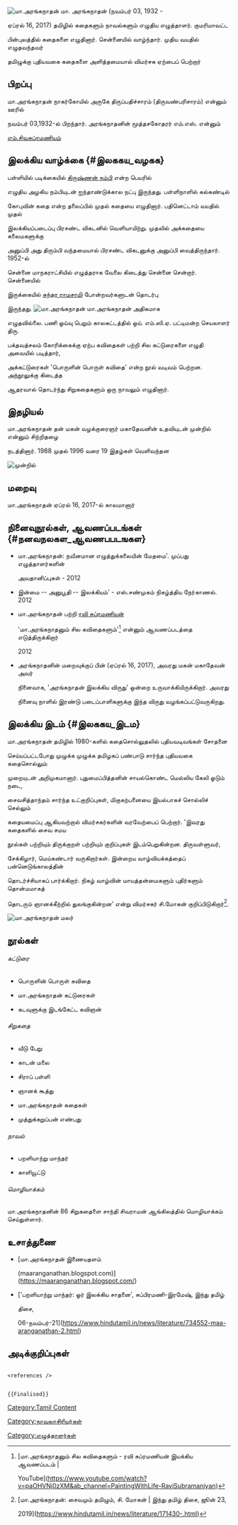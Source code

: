 ![மா.அரங்கநாதன்](Mara.jpg "மா.அரங்கநாதன்") மா. அரங்கநாதன் (நவம்பர் 03, 1932 -
ஏப்ரல் 16, 2017) தமிழில் கதைகளும் நாவல்களும் எழுதிய எழுத்தாளர். குமரிமாவட்ட
பின்புலத்தில் கதைகளை எழுதினார். சென்னையில் வாழ்ந்தார். முதிய வயதில் எழுதவந்தவர்
தமிழுக்கு புதியவகை கதைகளை அளித்தமையால் விமர்சக ஏற்பைப் பெற்றார்

## பிறப்பு

மா.அரங்கநாதன் நாகர்கோயில் அருகே திருப்பதிச்சாரம் (திருவண்பரிசாரம்) என்னும் ஊரில்
நவம்பர் 03,1932-ல் பிறந்தார். அரங்கநாதனின் மூத்தசகோதரர் எம்.எஸ். என்னும்
[எம்.சிவசுப்ரமணியம்](எம்.சிவசுப்ரமணியம் "wikilink")

## இலக்கிய வாழ்க்கை {#இலககய_வழகக}

பள்ளியில் படிக்கையில் [கிருஷ்ணன் நம்பி](கிருஷ்ணன்_நம்பி "wikilink") என்ற பெயரில்
எழுதிய அழகிய நம்பியுடன் ஐந்தாண்டுக்கால நட்பு இருந்தது. பள்ளிநாளில் கல்கண்டில்
கோபுவின் கதை என்ற தலைப்பில் முதல் கதையை எழுதினார். பதினெட்டாம் வயதில் முதல்
இலக்கியப்படைப்பு பிரசண்ட விகடனில் வெளியாயிற்று. முதலில் அக்கதையை கலைமகளுக்கு
அனுப்பி அது திரும்பி வந்தமையால் பிரசண்ட விகடனுக்கு அனுப்பி வைத்திருந்தார். 1952-ல்
சென்னை மாநகராட்சியில் எழுத்தராக வேலை கிடைத்து சென்னை சென்றார். சென்னையில்
இருக்கையில் [சுந்தர ராமசாமி](சுந்தர_ராமசாமி "wikilink") போன்றவர்களுடன் தொடர்பு
இருந்தது. ![மா.அரங்கநாதன்](Ma_01.jpg "மா.அரங்கநாதன்") மா.அரங்கநாதன் அதிகமாக
எழுதவில்லை. பணி ஓய்வு பெறும் காலகட்டத்தில் ஒய். எம்.ஸி.ஏ. பட்டிமன்ற செயலாளர் திரு.
பக்தவத்சலம் கோரிக்கைக்கு ஏற்ப கவிதைகள் பற்றி சில கட்டுரைகளை எழுதி அவையில் படித்தார்,
அக்கட்டுரைகள் \'பொருளின் பொருள் கவிதை\' என்ற நூல் வடிவம் பெற்றன. அந்நூலுக்கு கிடைத்த
ஆதரவால் தொடர்ந்து சிறுகதைகளும் ஒரு நாவலும் எழுதினார்.

## இதழியல்

மா.அரங்கநாதன் தன் மகன் வழக்குரைஞர் மகாதேவனின் உதவியுடன் முன்றில் என்னும் சிற்றிதழை
நடத்தினார். 1988 முதல் 1996 வரை 19 இதழ்கள் வெளிவந்தன
![முன்றில்](03.jpg "முன்றில்")

## மறைவு

மா.அரங்கநாதன் ஏப்ரல் 16, 2017-ல் காலமானார்

## நினைவுநூல்கள், ஆவணப்படங்கள் {#நனவநலகள_ஆவணபபடஙகள}

-   மா.அரங்கநாதன்: நவீனமான எழுத்துக்கலையின் மேதமை'. முப்பது எழுத்தாளர்களின்
    அவதானிப்புகள் - 2012
-   இன்மை -- அனுபூதி -- இலக்கியம்' - எஸ்.சண்முகம் நிகழ்த்திய நேர்காணல். 2012
-   மா.அரங்கநாதன் பற்றி [ரவி சுப்ரமணியன்](ரவிசுப்பிரமணியன் "wikilink")
    'மா.அரங்கநாதனும் சில கவிதைகளும்'[^1] என்னும் ஆவணப்படத்தை எடுத்திருக்கிறார்
    2012
-   அரங்கநாதனின் மறைவுக்குப் பின் (ஏப்ரல் 16, 2017), அவரது மகன் மகாதேவன் அவர்
    நினைவாக, \'அரங்கநாதன் இலக்கிய விருது' ஒன்றை உருவாக்கியிருக்கிறார். அவரது
    நினைவு நாளில் இரண்டு படைப்பாளிகளுக்கு இந்த விருது வழங்கப்பட்டுவருகிறது.

## இலக்கிய இடம் {#இலககய_இடம}

மா.அரங்கநாதன் தமிழில் 1980-களில் கதைசொல்லுதலில் புதியவடிவங்கள் சோதனை
செய்யப்பட்டபோது முழுக்க முழுக்க தமிழகப் பண்பாடு சார்ந்த புதியவகை கதைசொல்லும்
முறையுடன் அறிமுகமானார். புதுமைப்பித்தனின் சாயல்கொண்ட மெல்லிய கேலி ஓடும் நடை,
சைவசித்தாந்தம் சார்ந்த உட்குறிப்புகள், மிகுகற்பனையை இயல்பாகச் சொல்லிச் செல்லும்
கதையமைப்பு ஆகியவற்றால் விமர்சகர்களின் வரவேற்பைப் பெற்றார். 'இவரது கதைகளில் சைவ சமய
நூல்கள் பற்றியும் திருக்குறள் பற்றியும் குறிப்புகள் இடம்பெறுகின்றன. திருவள்ளுவர்,
சேக்கிழார், மெய்கண்டார் வருகிறார்கள். இன்றைய வாழ்வியக்கத்தைப் பன்னெடுங்காலத்தின்
தொடர்ச்சியாகப் பார்க்கிறார். நிகழ் வாழ்வின் மாயத்தன்மைகளும் புதிர்களும் தொன்மமாகத்
தொடரும் ஞானக்கீற்றில் துலங்குகின்றன' என்று விமர்சகர் சி.மோகன் குறிப்பிடுகிறார்[^2].
![மா.அரங்கநாதன் மலர்](17.jpg "மா.அரங்கநாதன் மலர்")

## நூல்கள்

###### கட்டுரை

-   பொருளின் பொருள் கவிதை
-   மா.அரங்கநாதன் கட்டுரைகள்
-   கடவுளுக்கு இடங்கேட்ட கவிஞன்

###### சிறுகதை

-   வீடு பேறு
-   காடன் மலை
-   சிராப் பள்ளி
-   ஞானக் கூத்து
-   மா.அரங்கநாதன் கதைகள்
-   முத்துக்கறுப்பன் எண்பது

###### நாவல்

-   பறளியாற்று மாந்தர்
-   காளியூட்டு

###### மொழியாக்கம்

மா.அரங்கநாதனின் 86 சிறுகதைளை சாந்தி சிவராமன் ஆங்கிலத்தில் மொழியாக்கம் செய்துள்ளார்.

## உசாத்துணை

-   [மா.அரங்கநாதன் இணையதளம்
    (maaranganathan.blogspot.com)](https://maaranganathan.blogspot.com/)
-   [\'பறளியாற்று மாந்தர்: ஓர் இலக்கிய சாதனை\', சுப்பிரமணி-இரமேஷ், இந்து தமிழ்
    திசை,
    06-நவம்பர்-21](https://www.hindutamil.in/news/literature/734552-maa-aranganathan-2.html)

## அடிக்குறிப்புகள்

```{=html}
<references />
```
```{=mediawiki}
{{Finalised}}
```
[Category:Tamil Content](Category:Tamil_Content "wikilink")
[Category:நாவலாசிரியர்கள்](Category:நாவலாசிரியர்கள் "wikilink")
[Category:எழுத்தாளர்கள்](Category:எழுத்தாளர்கள் "wikilink")

[^1]: [மா.அரங்கநாதனும் சில கவிதைகளும் - ரவி சுப்ரமணியன் இயக்கிய ஆவணப்படம் \|
    YouTube](https://www.youtube.com/watch?v=paOHVNj0zXM&ab_channel=PaintingWithLife-RaviSubramaniyan)

[^2]: [மா.அரங்கநாதன்: சைவமும் தமிழும், சி. மோகன் \| இந்து தமிழ் திசை, ஜூன் 23,
    2019](https://www.hindutamil.in/news/literature/171430-.html)
